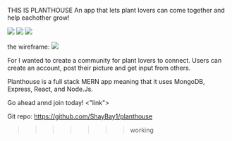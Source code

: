 
THIS IS PLANTHOUSE
An app that lets plant lovers can come together and help  eachother grow!

<img src="https://i.imgur.com/DWKd0w8.png">
<img src="https://i.imgur.com/ZB6Gham.png">
<img src="blob:https://imgur.com/81438c53-fe81-4e9c-a8ec-e4693ba06c5e">

the wireframe:
<img src="https://i.imgur.com/dLaHkka.png">

For I wanted to create a community for plant lovers to connect.
Users can create an account, post their picture and get input from others.

Planthouse is a full stack MERN app meaning that it uses MongoDB, Express, React, and Node.Js.

Go ahead annd join today! 
<"link">

Git repo:
https://github.com/ShayBay1/planthouse
>>>>>>> working
